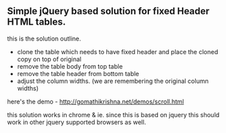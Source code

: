 Simple jQuery based solution for fixed Header HTML tables.
--------------------------------------------------------------------------

this is the solution outline.

 - clone the table which needs to have fixed header and place the cloned copy on top of original
 - remove the table body from top table
 - remove the table header from bottom table
 - adjust the column widths. (we are remembering the original column widths)

here's the demo - http://gomathikrishna.net/demos/scroll.html

this solution works in chrome & ie. since this is based on jquery this should work in other jquery supported browsers as well.